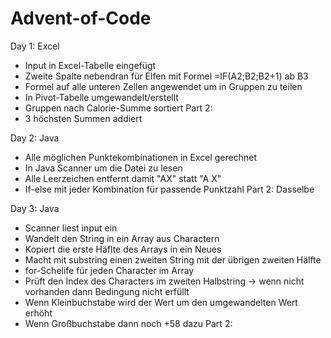 # Advent-of-Code

Day 1: Excel
- Input in Excel-Tabelle eingefügt
- Zweite Spalte nebendran für Elfen mit Formel =IF(A2;B2;B2+1) ab B3
- Formel auf alle unteren Zellen angewendet um in Gruppen zu teilen
- In Pivot-Tabelle umgewandelt/erstellt 
- Gruppen nach Calorie-Summe sortiert
Part 2:
- 3 höchsten Summen addiert


Day 2: Java
- Alle möglichen Punktekombinationen in Excel gerechnet
- In Java Scanner um die Datei zu lesen
- Alle Leerzeichen entfernt damit "AX" statt "A X"
- If-else mit jeder Kombination für passende Punktzahl
Part 2: Dasselbe

Day 3: Java
- Scanner liest input ein
- Wandelt den String in ein Array aus Charactern
- Kopiert die erste Häflte des Arrays in ein Neues
- Macht mit substring einen zweiten String mit der übrigen zweiten Hälfte
- for-Schelife für jeden Character im Array
- Prüft den Index des Characters im zweiten Halbstring -> wenn nicht vorhanden dann Bedingung nicht erfüllt
- Wenn Kleinbuchstabe wird der Wert um den umgewandelten Wert erhöht
- Wenn Großbuchstabe dann noch +58 dazu
Part 2:
